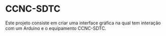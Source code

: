 # CCNC-SDTC
Este projeto consiste em criar uma interface gráfica na qual tem interação com um Arduino e o equipamento CCNC-SDTC.
